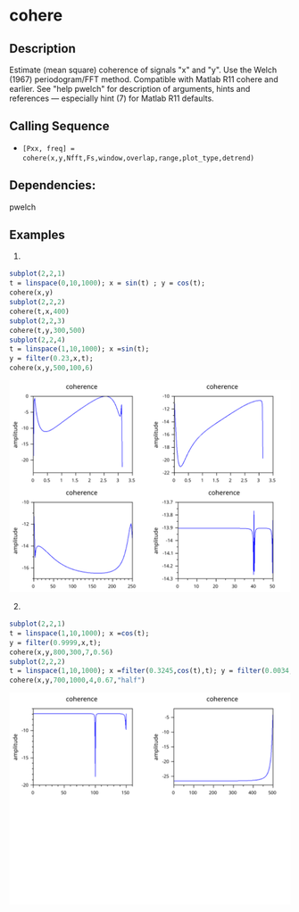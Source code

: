 # cohere
## Description
Estimate (mean square) coherence of signals "x" and "y".
Use the Welch (1967) periodogram/FFT method.
Compatible with Matlab R11 cohere and earlier.
See "help pwelch" for description of arguments, hints and references — especially hint (7) for Matlab R11 defaults.

## Calling Sequence
- ` [Pxx, freq] = cohere(x,y,Nfft,Fs,window,overlap,range,plot_type,detrend) `

## Dependencies: 
pwelch
## Examples
1. 
```scilab
subplot(2,2,1)
t = linspace(0,10,1000); x = sin(t) ; y = cos(t);
cohere(x,y)
subplot(2,2,2)
cohere(t,x,400)
subplot(2,2,3)
cohere(t,y,300,500)
subplot(2,2,4)
t = linspace(1,10,1000); x =sin(t);
y = filter(0.23,x,t);
cohere(x,y,500,100,6)
```
<img src="testcase1234.svg">

2.
```scilab
subplot(2,2,1)
t = linspace(1,10,1000); x =cos(t);
y = filter(0.9999,x,t);
cohere(x,y,800,300,7,0.56)
subplot(2,2,2)
t = linspace(1,10,1000); x =filter(0.3245,cos(t),t); y = filter(0.0034,x,sin(t));
cohere(x,y,700,1000,4,0.67,"half")
```
<img src="testcase56.svg">
